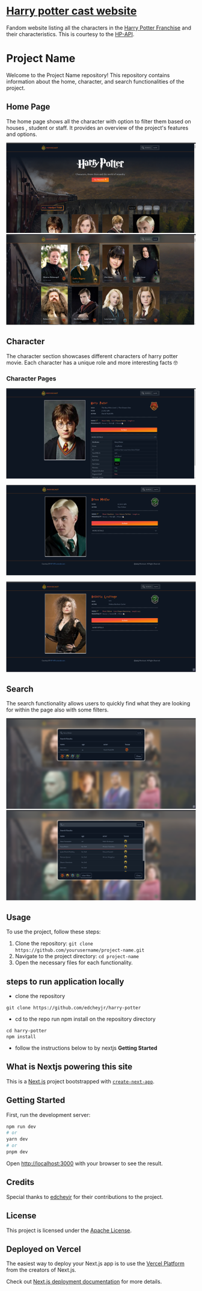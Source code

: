 # [Harry potter cast website](https://moviecast.vercel.app/)

Fandom website listing all the characters in the [Harry Potter Franchise](https://www.imdb.com/title/tt0241527/) and their characteristics. This is courtesy to the [HP-API](https://hp-api.onrender.com/).

<!-- prettier-ignore-start -->
<!-- [![Build Status][build-badge]][build]
[![Code Coverage][coverage-badge]][coverage] -->
<!-- [![version][version-badge]][package] -->
<!-- [![downloads][downloads-badge]][npmtrends]
[![Apache License][license-badge]][license] -->
<!-- [![All Contributors][all-contributors-badge]](#contributors) -->
<!-- [![PRs Welcome][prs-badge]][prs]
[![Code of Conduct][coc-badge]][coc] -->
<!-- [![Discord][discord-badge]][discord] -->
<!-- [![Watch on GitHub][github-watch-badge]][github-watch]
[![Star on GitHub][github-star-badge]][github-star] -->
<!-- [![Tweet][twitter-badge]][twitter] -->
<!-- prettier-ignore-end -->

<!-- todo add screenshots and also link to the website -->

# Project Name

Welcome to the Project Name repository! This repository contains information about the home, character, and search functionalities of the project.

## Home Page

The home page shows all the character with option to filter them based on houses , student or staff. It provides an overview of the project's features and options.

![Home Page](images/home.png)
![Home Page](images/home1.png)

## Character

The character section showcases different characters of harry potter movie. Each character has a unique role and more interesting facts 🤓

### Character Pages

![Character 1](images/character.png)

![Character 2](images/character1.png)

![Character 3](images/character2.png)

## Search

The search functionality allows users to quickly find what they are looking for within the page also with some filters.

![Search](images/search.png)
![Search](images/search1.png)

## Usage

To use the project, follow these steps:

1. Clone the repository: `git clone https://github.com/yourusername/project-name.git`
2. Navigate to the project directory: `cd project-name`
3. Open the necessary files for each functionality.

<!-- steps to run application locally -->

## steps to run application locally

- clone the repository

```
git clone https://github.com/edcheyjr/harry-potter
```

- cd to the repo run npm install on the repository directory

```
cd harry-potter
npm install
```

- follow the instructions below to by nextjs **Getting Started**

## What is Nextjs powering this site

This is a [Next.js](https://nextjs.org/) project bootstrapped with [`create-next-app`](https://github.com/vercel/next.js/tree/canary/packages/create-next-app).

## Getting Started

First, run the development server:

```bash
npm run dev
# or
yarn dev
# or
pnpm dev
```

Open [http://localhost:3000](http://localhost:3000) with your browser to see the result.

## Credits

Special thanks to [edcheyjr](https://github.com/edcheyjr) for their contributions to the project.

## License

This project is licensed under the [Apache License](LICENSE).

## Deployed on Vercel

The easiest way to deploy your Next.js app is to use the [Vercel Platform](https://vercel.com/new?utm_medium=default-template&filter=next.js&utm_source=create-next-app&utm_campaign=create-next-app-readme) from the creators of Next.js.

Check out [Next.js deployment documentation](https://nextjs.org/docs/deployment) for more details.

